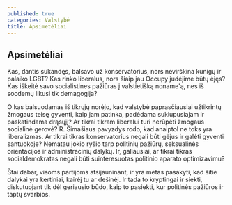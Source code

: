 ```yaml
---
published: true
categories: Valstybė
title: Apsimetėliai
---
```

## Apsimetėliai

Kas, dantis sukandęs, balsavo už konservatorius, nors nevirškina kunigų ir palaiko LGBT? Kas rinko liberalus, nors šiaip jau Occupy judėjime būtų ėjęs? Kas iškeitė savo socialistines pažiūras į valstietišką noname'ą, nes iš socdemų likusi tik demagogija?

O kas balsuodamas iš tikrųjų norėjo, kad valstybė paprasčiausiai užtikrintų žmogaus teisę gyventi, kaip jam patinka, padėdama suklupusiajam ir paskatindama drąsųjį? Ar tikrai tikram liberalui turi nerūpėti žmogaus socialinė gerovė? R. Šimašiaus pavyzdys rodo, kad anaiptol ne toks yra liberalizmas. Ar tikrai tikras konservatorius negali būti gėjus ir galėti gyventi santuokoje? Nematau jokio ryšio tarp politinių pažiūrų, seksualinės orientacijos ir administracinių dalykų. Ir, galiausiai, ar tikrai tikras socialdemokratas negali būti suinteresuotas politinio aparato optimizavimu? 

Štai dabar, visoms partijoms atsijauninant, ir yra metas pasakyti, kad šitie dalykai yra kertiniai, kairėj tu ar dešinėj. Ir tada to kryptingai ir siekti, diskutuojant tik dėl geriausio būdo, kaip to pasiekti, kur politinės pažiūros ir taptų svarbios.